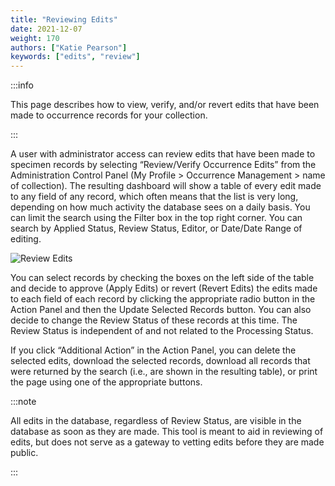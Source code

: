 ```yaml
---
title: "Reviewing Edits"
date: 2021-12-07
weight: 170
authors: ["Katie Pearson"]
keywords: ["edits", "review"]
---
```


:::info

This page describes how to view, verify, and/or revert edits that have been made to occurrence records for your collection.

:::

A user with administrator access can review edits that have been made to specimen records by selecting “Review/Verify Occurrence Edits” from the Administration Control Panel (My Profile > Occurrence Management > name of collection). The resulting dashboard will show a table of every edit made to any field of any record, which often means that the list is very long, depending on how much activity the database sees on a daily basis.
You can limit the search using the Filter box in the top right corner. You can search by Applied Status, Review Status, Editor, or Date/Date Range of editing.

![Review Edits](/img/reviewedits.PNG)

You can select records by checking the boxes on the left side of the table and decide to approve (Apply Edits) or revert (Revert Edits) the edits made to each field of each record by clicking the appropriate radio button in the Action Panel and then the Update Selected Records button. You can also decide to change the Review Status of these records at this time. The Review Status is independent of and not related to the Processing Status.

If you click “Additional Action” in the Action Panel, you can delete the selected edits, download the selected records, download all records that were returned by the search (i.e., are shown in the resulting table), or print the page using one of the appropriate buttons.

:::note

All edits in the database, regardless of Review Status, are visible in the database as soon as they are made. This tool is meant to aid in reviewing of edits, but does not serve as a gateway to vetting edits before they are made public.

:::
